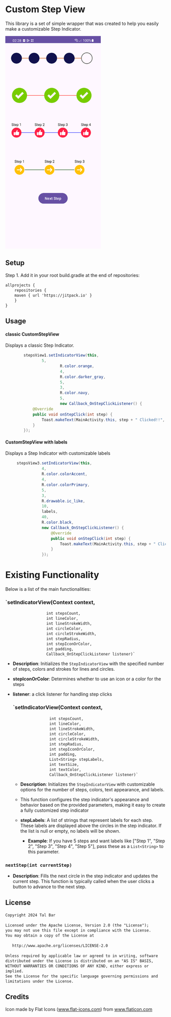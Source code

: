 # Custom Step View
This library is a set of simple wrapper that was created to help you easily make a customizable Step Indicator.

<img src="https://github.com/TalBar4444/CustomStepView/blob/master/screenshot.png" width="300">

## Setup
Step 1. Add it in your root build.gradle at the end of repositories:
```
allprojects {
    repositories {
	maven { url 'https://jitpack.io' }
    }
}
```
## Usage

#### classic CustomStepView
Displays a classic Step Indicator. 

```java
        stepsView1.setIndicatorView(this,
                5,
                        R.color.orange,
                        4,
                        R.color.darker_gray,
                        5,
                        3,
                        R.color.navy,
                        5,
                        new Callback_OnStepClickListener() {
            @Override
            public void onStepClick(int step) {
                Toast.makeText(MainActivity.this, step + " Clicked!!", Toast.LENGTH_SHORT).show();
            }
        });
```

#### CustomStepView with labels
Displays a Step Indicator with customizable labels

```java
     stepsView3.setIndicatorView(this,
                4,
                R.color.colorAccent,
                4,
                R.color.colorPrimary,
                5,
                3,
                R.drawable.ic_like,
                10,
                labels,
                40,
                R.color.black,
                new Callback_OnStepClickListener() {
                    @Override
                    public void onStepClick(int step) {
                        Toast.makeText(MainActivity.this, step + " Clicked!!", Toast.LENGTH_SHORT).show();
                    }
                });
```

# Existing Functionality
Below is a list of the main functionalities:

### `setIndicatorView(Context context,
                      int stepsCount,
                      int lineColor,
                      int lineStrokeWidth,
                      int circleColor,
                      int circleStrokeWidth,
                      int stepRadius,
                      int stepIconOrColor,
                      int padding,
                      Callback_OnStepClickListener listener)`

- **Description**: Initializes the `StepIndicatorView` with the specified number of steps, colors and strokes for lines and circles.
- **stepIconOrColor**: Determines whether to use an icon or a color for the steps
- **listener**: a click listener for handling step clicks

  ### `setIndicatorView(Context context,
                      int stepsCount,
                      int lineColor,
                      int lineStrokeWidth,
                      int circleColor,
                      int circleStrokeWidth,
                      int stepRadius,
                      int stepIconOrColor,
                      int padding,
                      List<String> stepLabels,
                      int textSize,
                      int textColor,
                      Callback_OnStepClickListener listener)`

  - **Description**: Initializes the `StepIndicatorView` with customizable options for the number of steps, colors, text appearance, and labels.
  - This function configures the step indicator's appearance and behavior based on the provided parameters, making it easy to create a fully customized step indicator

  - **stepLabels**: A list of strings that represent labels for each step. These labels are displayed above the circles in the step indicator. If the list is null or empty, no labels will be shown.
    - **Example**: If you have 5 steps and want labels like ["Step 1", "Step 2", "Step 3", "Step 4", "Step 5"], pass these as a `List<String>` to this parameter.


### `nextStep(int currentStep)`

- **Description**: Fills the next circle in the step indicator and updates the current step.
 This function is typically called when the user clicks a button to advance to the next step.


## License

    Copyright 2024 Tal Bar

    Licensed under the Apache License, Version 2.0 (the "License");
    you may not use this file except in compliance with the License.
    You may obtain a copy of the License at

       http://www.apache.org/licenses/LICENSE-2.0

    Unless required by applicable law or agreed to in writing, software
    distributed under the License is distributed on an "AS IS" BASIS,
    WITHOUT WARRANTIES OR CONDITIONS OF ANY KIND, either express or implied.
    See the License for the specific language governing permissions and
    limitations under the License.
      
## Credits
Icon made by Flat Icons (www.flat-icons.com) from www.flaticon.com
